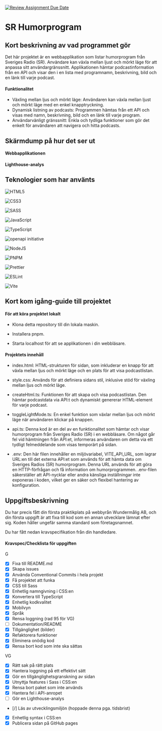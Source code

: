 [![Review Assignment Due Date](https://classroom.github.com/assets/deadline-readme-button-22041afd0340ce965d47ae6ef1cefeee28c7c493a6346c4f15d667ab976d596c.svg)](https://classroom.github.com/a/Bzh4RYwL)

# SR Humorprogram

## Kort beskrivning av vad programmet gör
Det här projektet är en webbapplikation som listar humorprogram från Sveriges Radio (SR). Användare kan växla mellan ljust och mörkt läge för att anpassa sitt användargränssnitt. Applikationen hämtar podcastinformation från en API och visar den i en lista med programnamn, beskrivning, bild och en länk till varje podcast.

#### Funktionalitet
- Växling mellan ljus och mörkt läge: Användaren kan växla mellan ljust och mörkt läge med en enkel knapptryckning.
- Dynamisk listning av podcasts: Programmen hämtas från ett API och visas med namn, beskrivning, bild och en länk till varje program.
- Användarvänligt gränssnitt: Enkla och tydliga funktioner som gör det enkelt för användaren att navigera och hitta podcasts.

## Skärmdump på hur det ser ut
#### Webbapplikationen


#### Lighthouse-analys


## Teknologier som har använts
![HTML5](https://img.shields.io/badge/html5-%23E34F26.svg?style=for-the-badge&logo=html5&logoColor=white)

![CSS3](https://img.shields.io/badge/css3-%231572B6.svg?style=for-the-badge&logo=css3&logoColor=white)

![SASS](https://img.shields.io/badge/SASS-hotpink.svg?style=for-the-badge&logo=SASS&logoColor=white)

![JavaScript](https://img.shields.io/badge/javascript-%23323330.svg?style=for-the-badge&logo=javascript&logoColor=%23F7DF1E)

![TypeScript](https://img.shields.io/badge/typescript-%23007ACC.svg?style=for-the-badge&logo=typescript&logoColor=white)

![openapi initiative](https://img.shields.io/badge/openapiinitiative-%23000000.svg?style=for-the-badge&logo=openapiinitiative&logoColor=white)

![NodeJS](https://img.shields.io/badge/node.js-6DA55F?style=for-the-badge&logo=node.js&logoColor=white)

![PNPM](https://img.shields.io/badge/pnpm-%234a4a4a.svg?style=for-the-badge&logo=pnpm&logoColor=f69220)

![Prettier](https://img.shields.io/badge/prettier-%23F7B93E.svg?style=for-the-badge&logo=prettier&logoColor=black)

![ESLint](https://img.shields.io/badge/ESLint-4B3263?style=for-the-badge&logo=eslint&logoColor=white)

![Vite](https://img.shields.io/badge/vite-%23646CFF.svg?style=for-the-badge&logo=vite&logoColor=white)


## Kort kom igång-guide till projektet

#### För att köra projektet lokalt

- Klona detta repository till din lokala maskin. 

- Installera pnpm.

- Starta localhost för att se applikationen i din webbläsare.

#### Projektets innehåll

- index.html: HTML-strukturen för sidan, som inkluderar en knapp för att växla mellan ljus och mörkt läge och en plats för att visa podcastlistan.

- style.css: Används för att definiera sidans stil, inklusive stöd för växling mellan ljus och mörkt läge.

- createHtml.ts: Funktionen för att skapa och visa podcastlistan. Den hämtar podcastdata via API:t och dynamiskt genererar HTML-element för varje podcast.

- toggleLightMode.ts: En enkel funktion som växlar mellan ljus och mörkt läge när användaren klickar på knappen.

- api.ts: Denna kod är en del av en funktionalitet som hämtar och visar humorprogram från Sveriges Radio (SR) i en webbläsare. Om något går fel vid hämtningen från API:et, informeras användaren om detta via ett tydligt felmeddelande som visas temporärt på sidan.

- .env: Den här filen innehåller en miljövariabel, VITE_API_URL, som lagrar URL:en till det externa API:et som används för att hämta data om Sveriges Radios (SR) humorprogram. Denna URL används för att göra en HTTP-förfrågan och få information om humorprogrammen. .env-filen säkerställer att API-nycklar eller andra känsliga inställningar inte exponeras i koden, vilket ger en säker och flexibel hantering av konfiguration.


## Uppgiftsbeskrivning
Du har precis fått din första praktikplats på webbyrån Wundermålig AB, och din första uppgift är att fixa till kod som en annan utvecklare lämnat efter sig. Koden håller ungefär samma standard som företagsnamnet.

Du har fått nedan kravspecifikation från din handledare.

#### Kravspec/Checklista för uppgiften
G
- [x] Fixa till README.md
- [x] Skapa issues
- [x] Använda Conventional Commits i hela projekt
- [x] Få projektet att funka
- [x] CSS till Sass
- [x] Enhetlig namngivning i CSS:en
- [x] Konvertera till TypeScript
- [x] Enhetlig kodkvalitet
- [x] Mobilvyn
- [x] Språk
- [x] Rensa loggning (rad 95 för VG)
- [ ] Dokumentation/README
- [x] Tillgänglighet (bilder)
- [x] Refaktorera funktioner
- [x] Eliminera onödig kod
- [x] Rensa bort kod som inte ska sättas
  
VG
- [x] Rätt sak på rätt plats
- [x] Hantera loggning på ett effektivt sätt
- [x] Gör en tillgänglighetsgranskning av sidan
- [x] Utnyttja features i Sass i CSS:en
- [x] Rensa bort paket som inte används
- [x] Hantera fel i API-anropet
- [ ] Gör en Lighthouse-analys
- [/] Läs av utvecklingsmiljön (hoppade denna pga. tidsbrist)
- [x] Enhetlig syntax i CSS:en
- [x] Publicera sidan på GitHub pages